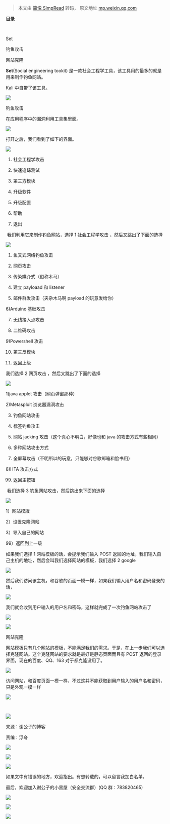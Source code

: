 > 本文由 [简悦 SimpRead](http://ksria.com/simpread/) 转码， 原文地址 [mp.weixin.qq.com](https://mp.weixin.qq.com/s?__biz=MzI2NDQyNzg1OA==&mid=2247484705&idx=1&sn=d621a0f668be59c9473ec66f2e0f8b98&chksm=eaad851cddda0c0a5a618e1f1907bbd59acaee7b2b454496e98fbd200ab1ea832f2d3f288d59&scene=21#wechat_redirect)

**目录**

                     

Set

钓鱼攻击

网站克隆

**Set**(Social engineering tookit) 是一款社会工程学工具，该工具用的最多的就是用来制作钓鱼网站。  

Kali 中自带了该工具。

![](https://mmbiz.qpic.cn/mmbiz_gif/7QRTvkK2qC5x6JawVlxYwrsf4OxhIz1HzZrTT4UZAcukC3cKqetSHpGJABL8ZCM8yibLyNpvY2Zia3IAY3P6yE9A/640?wx_fmt=gif)

钓鱼攻击

在应用程序中的漏洞利用工具集里面。

![](https://mmbiz.qpic.cn/mmbiz_png/rSyd2cclv2dBUoKpVDZeDHDHqxibdWz29CricE3fmQnH4JiaNQxsQXo2icicxQxOUkm6ZNShBW7mROFxibiaPichoEHJPw/640?wx_fmt=png)

打开之后，我们看到了如下的界面。

![](https://mmbiz.qpic.cn/mmbiz_png/rSyd2cclv2dBUoKpVDZeDHDHqxibdWz29rB0btH1m42emCuf0XNlic6DqyNom30SUibuAbFPVCTpsnGbicicLeYAJzg/640?wx_fmt=png)

1) 社会工程学攻击

2) 快速追踪测试

3) 第三方模块

4) 升级软件

5) 升级配置

6) 帮助

99) 退出

 我们利用它来制作钓鱼网站，选择 1 社会工程学攻击 ，然后又跳出了下面的选择

![](https://mmbiz.qpic.cn/mmbiz_png/rSyd2cclv2dBUoKpVDZeDHDHqxibdWz29IO3YLnQIC3shqgaJanLjFGNTGc5bjdE30tZTaLqJVuTMjs0G0vpw3w/640?wx_fmt=png)

1) 鱼叉式网络钓鱼攻击

2) 网页攻击

3) 传染媒介式（俗称木马）

4) 建立 payloaad 和 listener

5) 邮件群发攻击（夹杂木马啊 payload 的玩意发给你）

6)Arduino 基础攻击

7) 无线接入点攻击

8) 二维码攻击

9)Powershell 攻击

10) 第三反模块

99) 返回上级

我们选择 2 网页攻击 ，然后又跳出了下面的选择

![](https://mmbiz.qpic.cn/mmbiz_png/rSyd2cclv2dBUoKpVDZeDHDHqxibdWz29bS4eR3EYGIRZ5uLJNss5oTeMAu2xBt1ias3kzU9iaic5YLSrK3JG1k8sg/640?wx_fmt=png)

1)java applet 攻击（网页弹窗那种）

2)Metasploit 浏览器漏洞攻击

3) 钓鱼网站攻击

4) 标签钓鱼攻击

5) 网站 jacking 攻击（这个真心不明白，好像也和 java 的攻击方式有些相同）

6) 多种网站攻击方式

7) 全屏幕攻击（不明所以的玩意，只能够对谷歌邮箱和脸书用）

8)HTA 攻击方式

99) 返回主按钮

 我们选择 3 钓鱼网站攻击，然后跳出来下面的选择

![](https://mmbiz.qpic.cn/mmbiz_png/rSyd2cclv2dBUoKpVDZeDHDHqxibdWz29RYAp1ib4ubKMbUv0IwTTt0SWWuD6MQt60HZ7Dgqq3IAZFyToZ7kqZJg/640?wx_fmt=png)

1）网站模版

2）设置克隆网站

3）导入自己的网站

99）返回到上一级

如果我们选择 1 网站模板的话，会提示我们输入 POST 返回的地址，我们输入自己主机的地址，然后会叫我们选择网站的模板，我们选择 2 google

![](https://mmbiz.qpic.cn/mmbiz_png/rSyd2cclv2dBUoKpVDZeDHDHqxibdWz29iaTpJbeicPib3LDxSicAQeOTjp5o4OBibED5v5VibPBboIEx480icnL7An5DA/640?wx_fmt=png)

然后我们访问该主机，和谷歌的页面一模一样，如果我们输入用户名和密码登录的话，

![](https://mmbiz.qpic.cn/mmbiz_png/rSyd2cclv2dBUoKpVDZeDHDHqxibdWz29Y28FwDxvI7yJUbjd6hmoU3KPZ8gbPMGgeiaryz7jiaMJQb7BplGYpYZQ/640?wx_fmt=png)

我们就会收到用户输入的用户名和密码，这样就完成了一次钓鱼网站攻击了

![](https://mmbiz.qpic.cn/mmbiz_png/rSyd2cclv2dBUoKpVDZeDHDHqxibdWz29w7Jic6AzjlFwHc2jQHsNic2jp61Mx72VmuibGLm937Tb6dkic4ojUY8S3g/640?wx_fmt=png)

  

  

![](https://mmbiz.qpic.cn/mmbiz_gif/7QRTvkK2qC5x6JawVlxYwrsf4OxhIz1HoaHEjBLqmAGrZlH8BTIAaGKt4xLxqt7gEL9Jj00Y7u9ic8Xy6EYiaVBQ/640?wx_fmt=gif)

网站克隆

网站模板只有几个网站的模板，不能满足我们的需求。于是，在上一步我们可以选择克隆网站。这个克隆网站的要求就是最好是静态页面而且有 POST 返回的登录界面，现在的百度、QQ、163 对于都克隆没用了。

![](https://mmbiz.qpic.cn/mmbiz_png/rSyd2cclv2dBUoKpVDZeDHDHqxibdWz29Av3dMpibgEyhl3XQ3C8YvoxLvDiazxbKH2ECwBrZjxvPWSvnbDfNZXyA/640?wx_fmt=png)

访问网站，和百度页面一模一样，不过这并不能获取到用户输入的用户名和密码，只是外观一模一样

![](https://mmbiz.qpic.cn/mmbiz_png/rSyd2cclv2dBUoKpVDZeDHDHqxibdWz29R7DfzwQRPPGJJrbes7ZHZ8jlNa15wvVTAywEqXycajHmNOIe0XyBzg/640?wx_fmt=png)

  

  

                           

![](https://mmbiz.qpic.cn/mmbiz_gif/rSyd2cclv2ckkbwTsBvnDJpb89o8WMxvAKOaVnz60hOe7y3wAHiclddyK53lpEKIQlx4DKOq6EojHibVicgibDB2aQ/640?wx_fmt=gif)

来源：谢公子的博客

责编：浮夸

![](https://mmbiz.qpic.cn/mmbiz_png/rSyd2cclv2et9NHxRhN8exP4Ly6FKH9SFQtevncFtKIlfLdaxSwwqFxgkrUz1x12kPp3ueaJctagDUcyJDGJyA/640?wx_fmt=png)

  

![](https://mmbiz.qpic.cn/mmbiz_png/rSyd2cclv2et9NHxRhN8exP4Ly6FKH9SFQtevncFtKIlfLdaxSwwqFxgkrUz1x12kPp3ueaJctagDUcyJDGJyA/640?wx_fmt=png)

![](https://mmbiz.qpic.cn/mmbiz_png/rSyd2cclv2edCjiaG0xjojnN3pdR8wTrKhibQ3xVUhjlJEVqibQStgROJqic7fBuw2cJ2CQ3Muw9DTQqkgthIjZf7Q/640?wx_fmt=png)

如果文中有错误的地方，欢迎指出。有想转载的，可以留言我加白名单。

最后，欢迎加入谢公子的小黑屋（安全交流群）(QQ 群：783820465)

![](https://mmbiz.qpic.cn/mmbiz_gif/rSyd2cclv2et9NHxRhN8exP4Ly6FKH9SjCxEtGic0gSRL5ibeQyZWEGNKLmnd6Um2Vua5GK4DaxsSq08ZuH4Avew/640?wx_fmt=gif)

![](https://mmbiz.qpic.cn/mmbiz_png/rSyd2cclv2et9NHxRhN8exP4Ly6FKH9SFQtevncFtKIlfLdaxSwwqFxgkrUz1x12kPp3ueaJctagDUcyJDGJyA/640?wx_fmt=png)

  

![](https://mmbiz.qpic.cn/mmbiz_png/rSyd2cclv2et9NHxRhN8exP4Ly6FKH9SFQtevncFtKIlfLdaxSwwqFxgkrUz1x12kPp3ueaJctagDUcyJDGJyA/640?wx_fmt=png)